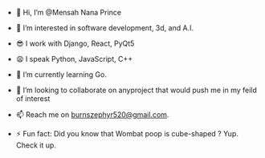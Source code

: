 - 👋 Hi, I’m @Mensah Nana Prince
- 👀 I’m interested in software development, 3d, and A.I.
- 😎 I work with Django, React, PyQt5
- 😩 I speak Python, JavaScript, C++
- 🌱 I’m currently learning Go.
- 💞️ I’m looking to collaborate on anyproject that would push me in my feild of interest
- 📫 Reach me on burnszephyr520@gmail.com. 

  
- ⚡ Fun fact: Did you know that Wombat poop is cube-shaped ? Yup. Check it up.

<!---
MensahPrince/MensahPrince is a ✨ special ✨ repository because its `README.md` (this file) appears on your GitHub profile.
You can click the Preview link to take a look at your changes.
--->
